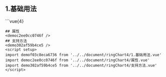 ## 1.基础用法
<demof03c8eca6736 />
```vue{4}
<template>
    <ring-chart-4 ref="chartRef" v-bind="chartOption"></ring-chart-4>
</template>

<script setup>
import { ref, onMounted } from 'vue';

const chartRef = ref();

const seriesData = [
    { value: 1048, name: '正常' },
    { value: 735, name: '故障' },
    { value: 580, name: '告警' },
    { value: 484, name: '离线' }
];
// 组合配置项
const chartOption = {
    seriesData
};

onMounted(() => chartRef.value.renderChart());
</script>
<style lang="scss" scoped>
.zrx-chart {
    height: 664px;
    background-color: rgb(3, 43, 68);
}
</style>
```
## 属性
<democ2ee0cc0746f />
## 支持方法
<demo302af59b4ce5 />
<script setup>
import demof03c8eca6736 from '../../document/ringChart4/1.基础用法.vue'
import democ2ee0cc0746f from '../../document/ringChart4/属性.vue'
import demo302af59b4ce5 from '../../document/ringChart4/支持方法.vue'
</script>